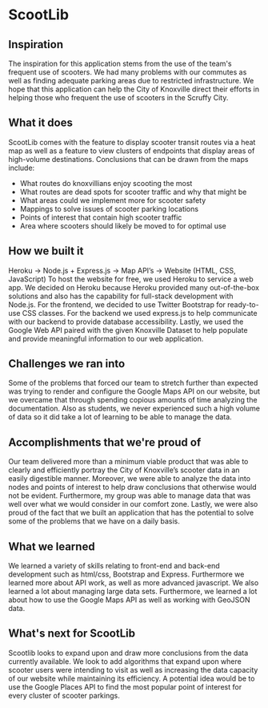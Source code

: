 # ScootLib
## Inspiration
The inspiration for this application stems from the use of the team's frequent use of scooters. We had many problems with our commutes as well as finding adequate parking areas due to restricted infrastructure. We hope that this application can help the City of Knoxville direct their efforts in helping those who frequent the use of scooters in the Scruffy City.

## What it does
ScootLib comes with the feature to display scooter transit routes via a heat map as well as a feature to view clusters of endpoints that display areas of high-volume destinations. Conclusions that can be drawn from the maps include:
- What routes do knoxvillians enjoy scooting the most
- What routes are dead spots for scooter traffic and why that might be
- What areas could we implement more for scooter safety
- Mappings to solve issues of scooter parking locations
- Points of interest that contain high scooter traffic
- Area where scooters should likely be moved to for optimal use


## How we built it
Heroku -> Node.js + Express.js -> Map API’s -> Website (HTML, CSS, JavaScript) 
To host the website for free, we used Heroku to service a web app. We decided on Heroku because Heroku provided many out-of-the-box solutions and also has the capability for full-stack development with Node.js.  For the frontend, we decided to use Twitter Bootstrap for ready-to-use CSS classes. For the backend we used express.js to help communicate with our backend to provide database accessibility. Lastly, we used the Google Web API paired with the given Knoxville Dataset to help populate and provide meaningful information to our web application.

## Challenges we ran into
Some of the problems that forced our team to stretch further than expected was trying to render and configure the Google Maps API on our website, but we overcame that through spending copious amounts of time analyzing the documentation. Also as students, we never experienced such a high volume of data so it did take a lot of learning to be able to manage the data.

## Accomplishments that we're proud of
Our team delivered more than a minimum viable product that was able to clearly and efficiently portray the City of Knoxville’s scooter data in an easily digestible manner. Moreover, we were able to analyze the data into nodes and points of interest to help draw conclusions that otherwise would not be evident. Furthermore, my group was able to manage data that was well over what we would consider in our comfort zone. Lastly, we were also proud of the fact that we built an application that has the potential to solve some of the problems that we have on a daily basis.

## What we learned
We learned a variety of skills relating to front-end and back-end development such as html/css, Bootstrap and Express. Furthermore we learned more about  API work, as well as more advanced javascript. We also learned a lot about managing large data sets. Furthermore, we learned a lot about how to use the Google Maps API as well as working with GeoJSON data.

## What's next for ScootLib
Scootlib looks to expand upon and draw more conclusions from the data currently available. We look to add algorithms that expand upon where scooter users were intending to visit as well as increasing the data capacity of our website while maintaining its efficiency. A potential idea would be to use the Google Places API to find the most popular point of interest for every cluster of scooter parkings.

